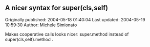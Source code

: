 ## A nicer syntax for super(cls,self)

Originally published: 2004-05-18 01:40:04
Last updated: 2004-05-19 10:59:30
Author: Michele Simionato

Makes cooperative calls looks nicer: super.method instead of super(cls,self).method .
